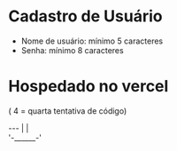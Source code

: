 # Cadastro de Usuário
- Nome de usuário: mínimo 5 caracteres
- Senha: mínimo 8 caracteres

# Hospedado no vercel
( 4 = quarta tentativa de código)

---   |  |   
'-______-'

